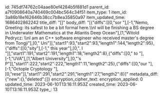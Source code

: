 id: 745df74762c04aae80ef4284b5f881d1
parent_id: a7f0908640a740469c004bc564c34f51
item_type: 1
item_id: 3a86b18e162646b38cc7b8ea35850a97
item_updated_time: 1686402862242
title_diff: "[]"
body_diff: "[{\"diffs\":[[0,\"sor \"],[-1,\"Nemo, Greeting: its safest to be a bit formal here.\\\nI will be finishing a BS degree in Underwater Mathematics at the Atlantis Deep Ocean\"],[1,\"Witold Pedrycz: \\\nI am an C++ software engineer who received master's degree from Tongji\"],[0,\" Uni\"]],\"start1\":93,\"start2\":93,\"length1\":144,\"length2\":95},{\"diffs\":[[0,\"sity\"],[-1,\" this year\"],[0,\". I \"]],\"start1\":191,\"start2\":191,\"length1\":18,\"length2\":8},{\"diffs\":[[0,\" to \"],[-1,\"UVA\"],[1,\"Albert University\"],[0,\"'s P\"]],\"start1\":222,\"start2\":222,\"length1\":11,\"length2\":25},{\"diffs\":[[0,\"our \"],[-1,\"Octople Cryptology \"],[0,\"rese\"]],\"start1\":291,\"start2\":291,\"length1\":27,\"length2\":8}]"
metadata_diff: {"new":{},"deleted":[]}
encryption_cipher_text: 
encryption_applied: 0
updated_time: 2023-06-10T13:16:11.953Z
created_time: 2023-06-10T13:16:11.953Z
type_: 13